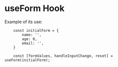 # useForm Hook

Example of its use:
```
    const initialForm = {
        name: '',
        age: 0,
        email: '',
    }
    
    const [formValues, handleInputChange, reset] = useForm(initialForm); 
```